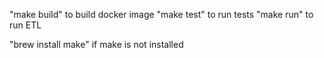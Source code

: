 "make build" to build docker image
"make test" to run tests
"make run" to run ETL

"brew install make" if make is not installed